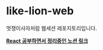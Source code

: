 # like-lion-web

멋쟁이사자처럼 웹세션 레포지토리입니다.

[**React 공부하면서 정리중인 노션 링크**](https://www.notion.so/6dd0f139942b487b80e1f78b61a0b7e9?pvs=4)